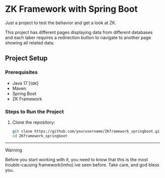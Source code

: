 # ZK Framework with Spring Boot

Just a project to test the behavior and get a look at ZK.

This project has different pages displaying data from different databases and each laber requires a redirection button to navigate to another page showing all related data. 

## Project Setup

### Prerequisites

- Java 17 [`SDK`]
- Maven
- Spring Boot
- ZK Framework

### Steps to Run the Project

1. Clone the repository:
   ```bash
   git clone https://github.com/yourusername/ZKframework_springboot.git
   cd ZKframework_springboot

---


> [!WARNING]
> Before you start working with it, you need to know that this is the most trouble-causing framework(imho) ive seen before. Take care, and god bless you.


